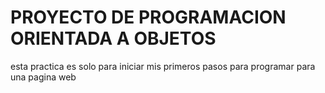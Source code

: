 # PROYECTO DE PROGRAMACION ORIENTADA A OBJETOS
esta practica es solo para iniciar mis primeros pasos para programar para una pagina web